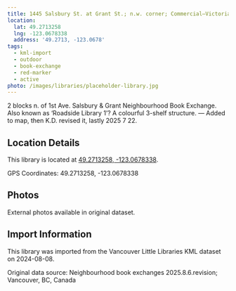 ```yaml
---
title: 1445 Salsbury St. at Grant St.; n.w. corner; Commercial—Victoria Dr.
location:
  lat: 49.2713258
  lng: -123.0678338
  address: '49.2713, -123.0678'
tags:
  - kml-import
  - outdoor
  - book-exchange
  - red-marker
  - active
photo: /images/libraries/placeholder-library.jpg
---
```

2 blocks n. of 1st Ave.
Salsbury & Grant Neighbourhood Book Exchange.
Also known as ‘Roadside Library 1’?
A colourful 3-shelf structure.
— Added to map, then K.D. revised it, 
lastly 2025 7 22.

## Location Details

This library is located at [49.2713258, -123.0678338](https://www.google.com/maps?q=49.2713258,-123.0678338).

GPS Coordinates: 49.2713258, -123.0678338

## Photos

External photos available in original dataset.

## Import Information

This library was imported from the Vancouver Little Libraries KML dataset on 2024-08-08.

Original data source: Neighbourhood book exchanges 2025.8.6.revision; Vancouver, BC, Canada
